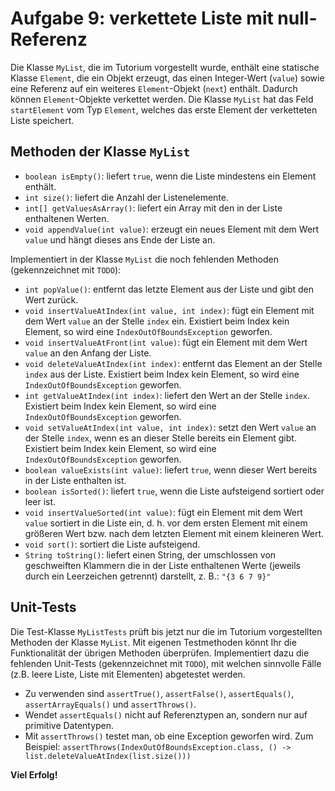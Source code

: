 # Aufgabe 9: verkettete Liste mit null-Referenz

Die Klasse `MyList`, die im Tutorium vorgestellt wurde, enthält eine statische Klasse `Element`, die ein Objekt erzeugt, das einen Integer-Wert (`value`) sowie eine Referenz auf ein weiteres `Element`-Objekt (`next`) enthält. Dadurch können `Element`-Objekte verkettet werden. Die Klasse `MyList` hat das Feld `startElement` vom Typ `Element`, welches das erste Element der verketteten Liste speichert.

## Methoden der Klasse `MyList`

* `boolean isEmpty()`: liefert `true`, wenn die Liste mindestens ein Element enthält.
* `int size()`: liefert die Anzahl der Listenelemente.
* `int[] getValuesAsArray()`: liefert ein Array mit den in der Liste enthaltenen Werten.
* `void appendValue(int value)`: erzeugt ein neues Element mit dem Wert `value` und hängt dieses ans Ende der Liste an.

Implementiert in der Klasse `MyList` die noch fehlenden Methoden (gekennzeichnet mit `TODO`):

* `int popValue()`: entfernt das letzte Element aus der Liste und gibt den Wert zurück.
* `void insertValueAtIndex(int value, int index)`: fügt ein Element mit dem Wert `value` an der Stelle `index` ein. Existiert beim Index kein Element, so wird eine `IndexOutOfBoundsException` geworfen.
* `void insertValueAtFront(int value)`: fügt ein Element mit dem Wert `value` an den Anfang der Liste.
* `void deleteValueAtIndex(int index)`: entfernt das Element an der Stelle `index` aus der Liste. Existiert beim Index kein Element, so wird eine `IndexOutOfBoundsException` geworfen.
* `int getValueAtIndex(int index)`: liefert den Wert an der Stelle `index`. Existiert beim Index kein Element, so wird eine `IndexOutOfBoundsException` geworfen.
* `void setValueAtIndex(int value, int index)`: setzt den Wert `value` an der Stelle `index`, wenn es an dieser Stelle bereits ein Element gibt. Existiert beim Index kein Element, so wird eine `IndexOutOfBoundsException` geworfen.
* `boolean valueExists(int value)`: liefert `true`, wenn dieser Wert bereits in der Liste enthalten ist.
* `boolean isSorted()`: liefert `true`, wenn die Liste aufsteigend sortiert oder leer ist.
* `void insertValueSorted(int value)`: fügt ein Element mit dem Wert `value` sortiert in die Liste ein, d. h. vor dem ersten Element mit einem größeren Wert bzw. nach dem letzten Element mit einem kleineren Wert.
* `void sort()`: sortiert die Liste aufsteigend.
* `String toString()`: liefert einen String, der umschlossen von geschweiften Klammern die in der Liste enthaltenen Werte (jeweils durch ein Leerzeichen getrennt) darstellt, z. B.: `"{3 6 7 9}"`

## Unit-Tests

Die Test-Klasse `MyListTests` prüft bis jetzt nur die im Tutorium vorgestellten Methoden der Klasse `MyList`. Mit eigenen Testmethoden könnt Ihr die Funktionalität der übrigen Methoden überprüfen. Implementiert dazu die fehlenden Unit-Tests (gekennzeichnet mit `TODO`), mit welchen sinnvolle Fälle (z.B. leere Liste, Liste mit Elementen) abgetestet werden.

* Zu verwenden sind `assertTrue()`, `assertFalse()`, `assertEquals()`, `assertArrayEquals()` und `assertThrows()`. 
* Wendet `assertEquals()` nicht auf Referenztypen an, sondern nur auf primitive Datentypen.
* Mit `assertThrows()` testet man, ob eine Exception geworfen wird. Zum Beispiel: `assertThrows(IndexOutOfBoundsException.class, () -> list.deleteValueAtIndex(list.size()))`

**Viel Erfolg!**

